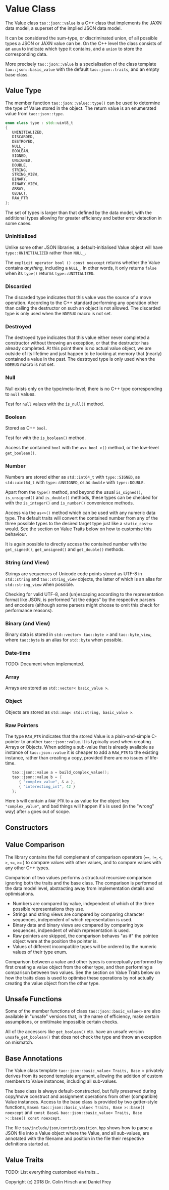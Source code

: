 # Value Class

The Value class `tao::json::value` is a C++ class that implements the JAXN data model, a superset of the implied JSON data model.

It can be considered the sum-type, or discriminated union, of all possible types a JSON or JAXN value can be.
On the C++ level the class consists of an `enum` to indicate which type it contains, and a `union` to store the corresponding data.

More precisely `tao::json::value` is a specialisation of the class template `tao::json::basic_value` with the default `tao::json::traits`, and an empty base class.

## Value Type

The member function `tao::json::value::type()` can be used to determine the type of Value stored in the object.
The return value is an enumerated value from `tao::json::type`.

```c++
enum class type : std::uint8_t
{
   UNINITIALIZED,
   DISCARDED,
   DESTROYED,
   NULL_,
   BOOLEAN,
   SIGNED,
   UNSIGNED,
   DOUBLE,
   STRING,
   STRING_VIEW,
   BINARY,
   BINARY_VIEW,
   ARRAY,
   OBJECT,
   RAW_PTR
};
```

The set of types is larger than that defined by the data model, with the additional types allowing for greater efficiency and better error detection in some cases.

### Uninitialized

Unlike some other JSON libraries, a default-initialised Value object will have `type::UNINITIALIZED` rather than `NULL_`.

The `explicit operator bool () const noexcept` returns whether the Value contains *anything*, including a `NULL_`.
In other words, it only returns `false` when its `type()` returns `type::UNITIALIZED`.

### Discarded

The discarded type indicates that this value was the source of a move operation.
According to the C++ standard performing any operation other than calling the destructor on such an object is not allowed.
The discarded type is only used when the `NDEBUG` macro is not set.

### Destroyed

The destroyed type indicates that this value either never completed a constructor without throwing an exception, or that the destructor has already completed.
At this point there is no actual value object, we are outside of its lifetime and just happen to be looking at memory that (nearly) contained a value in the past.
The destroyed type is only used when the `NDEBUG` macro is not set.

### Null

Null exists only on the type/meta-level; there is no C++ type corresponding to `null` values.

Test for `null` values with the `is_null()` method.

### Boolean

Stored as C++ `bool`.

Test for with the `is_boolean()` method.

Access the contained `bool` with the `as< bool >()` method, or the low-level `get_boolean()`.

### Number

Numbers are stored either as `std::int64_t` with `type::SIGNED`, as `std::uint64_t` with `type::UNSIGNED`, or as `double` with `type::DOUBLE`.

Apart from the `type()` method, and beyond the usual `is_signed()`, `is_unsigned()` and `is_double()` methods, these types can be checked for with the `is_integer()` and `is_number()` convenience methods.

Access via the `as<>()` method which can be used with any numeric data type.
The default traits will convert the contained number from any of the three possible types to the desired target type just like a `static_cast<>` would.
See the section on Value Traits below on how to customise this behaviour.

It is again possible to directly access the contained number with the `get_signed()`, `get_unsigned()` and `get_double()` methods.

### String (and View)

Strings are sequences of Unicode code points stored as UTF-8 in `std::string` and `tao::string_view` objects, the latter of which is an alias for `std::string_view` when possible.

Checking for valid UTF-8, and (un)escaping according to the representation format like JSON, is performed "at the edges" by the respective parsers and encoders (although some parsers might choose to omit this check for performance reasons).

### Binary (and View)

Binary data is stored in `std::vector< tao::byte >` and `tao::byte_view`, where `tao::byte` is an alias for `std::byte` when possible.

### Date-time

TODO: Document when implemented.

### Array

Arrays are stored as `std::vector< basic_value >`.

### Object

Objects are stored as `std::map< std::string, basic_value >`.

### Raw Pointers

The type `RAW_PTR` indicates that the stored Value is a plain-and-simple C-pointer to another `tao::json::value`.
It is typically used when creating Arrays or Objects.
When adding a sub-value that is already available as instance of `tao::json::value` it is cheaper to add a `RAW_PTR` to the existing instance, rather than creating a copy, provided there are no issues of life-time.

```c++
   tao::json::value a = build_complex_value();
   tao::json::value b = {
      { "complex_value", & a },
      { "interesting_int", 42 }
   };
```

Here `b` will contain a `RAW_PTR` to `a` as value for the object key `"complex_value"`, and bad things will happen if `b` is used (in the "wrong" way) after `a` goes out of scope.

## Constructors

## Value Comparison

The library contains the full complement of comparison operators (`==`, `!=`, `<`, `>`, `<=`, `>=` ) to compare values with other values, and to compare values with any other C++ types.

Comparison of two values performs a structural recursive comparison ignoring both the traits and the base class.
The comparison is performed at the data model level, abstracting away from implementation details and optimisations.

* Numbers are compared by value, independent of which of the three possible representations they use.
* Strings and string views are compared by comparing character sequences, independent of which representation is used.
* Binary data and binary views are compared by comparing byte sequences, indpendent of which representation is used.
* Raw pointers are skipped, the comparison behaves "as if" the pointee object were at the position the pointer is.
* Values of different incompatible types will be ordered by the numeric values of their type enum.

Comparison between a value and other types is conceptually performed by first creating a value object from the other type, and then performing a comparison between two values.
See the section on Value Traits below on how the traits class is used to optimise these operations by not actually creating the value object from the other type.

## Unsafe Functions

Some of the member functions of class `tao::json::basic_value<>` are also available in "unsafe" versions that, in the name of efficiency, make certain assumptions, or omit/make impossible certain checks.

All of the accessors like `get_boolean()` etc. have an unsafe version `unsafe_get_boolean()` that does not check the type and throw an exception on mismatch.

## Base Annotations

The Value class template `tao::json::basic_value< Traits, Base >` privately derives from its second template argument, allowing the addition of custom members to Value instances, including all sub-values.

The base class is always default-constructed, but fully preserved during copy/move construct and assignment operations from other (compatible) Value instances.
Access to the base class is provided by two getter-style functions, `Base& tao::json::basic_value< Traits, Base >::base() noexcept` and `const Base& bao::json::basic_value< Traits, Base >::base() const noexcept`.

The file `tao/include/json/contrib/position.hpp` shows how to parse a JSON file into a Value object where the Value, and all sub-values, are annotated with the filename and position in the file their respective definitions started at.

## Value Traits

TODO: List everything customised via traits...

Copyright (c) 2018 Dr. Colin Hirsch and Daniel Frey
